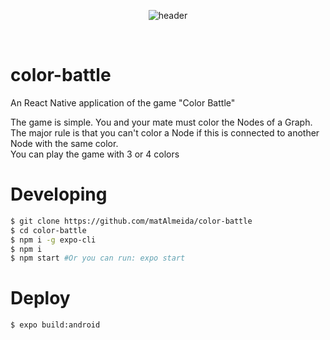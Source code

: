 <p align="center">
<img src="https://i.imgur.com/uWO6Wb5.jpg" alt="header"/>
</p><br />

# color-battle

An React Native application of the game "Color Battle"

The game is simple. You and your mate must color the Nodes of a Graph.  
The major rule is that you can't color a Node if this is connected to another Node with the same color.  
You can play the game with 3 or 4 colors

# Developing

```sh
$ git clone https://github.com/matAlmeida/color-battle
$ cd color-battle
$ npm i -g expo-cli
$ npm i
$ npm start #Or you can run: expo start
```

# Deploy

```sh
$ expo build:android
```
